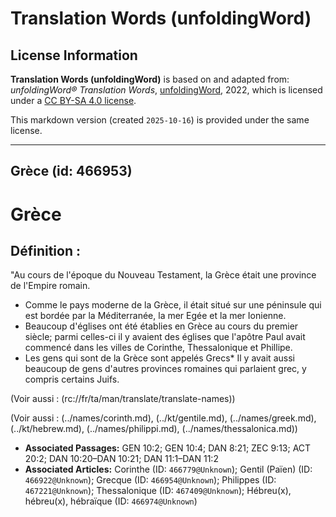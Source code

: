 # Translation Words (unfoldingWord)

## License Information

**Translation Words (unfoldingWord)** is based on and adapted from: _unfoldingWord® Translation Words_, [unfoldingWord](https://unfoldingword.org/utw), 2022, which is licensed under a [CC BY-SA 4.0 license](https://creativecommons.org/licenses/by-sa/4.0/legalcode.en).

This markdown version (created `2025-10-16`) is provided under the same license.



--------------------------------

## Grèce (id: 466953)

Grèce
=====

Définition :
------------

"Au cours de l'époque du Nouveau Testament, la Grèce était une province de l'Empire romain.

* Comme le pays moderne de la Grèce, il était situé sur une péninsule qui est bordée par la Méditerranée, la mer Egée et la mer Ionienne.
* Beaucoup d'églises ont été établies en Grèce au cours du premier siècle; parmi celles\-ci il y avaient des églises que l'apôtre Paul avait commencé dans les villes de Corinthe, Thessalonique et Phillipe.
* Les gens qui sont de la Grèce sont appelés Grecs\* Il y avait aussi beaucoup de gens d'autres provinces romaines qui parlaient grec, y compris certains Juifs.

(Voir aussi : (rc://fr/ta/man/translate/translate\-names))

(Voir aussi : (../names/corinth.md), (../kt/gentile.md), (../names/greek.md), (../kt/hebrew.md), (../names/philippi.md), (../names/thessalonica.md))

* **Associated Passages:** GEN 10:2; GEN 10:4; DAN 8:21; ZEC 9:13; ACT 20:2; DAN 10:20–DAN 10:21; DAN 11:1–DAN 11:2
* **Associated Articles:** Corinthe  (ID: `466779@Unknown`); Gentil (Païen) (ID: `466922@Unknown`); Grecque (ID: `466954@Unknown`); Philippes (ID: `467221@Unknown`); Thessalonique (ID: `467409@Unknown`); Hébreu(x), hébreu(x), hébraïque (ID: `466974@Unknown`)

